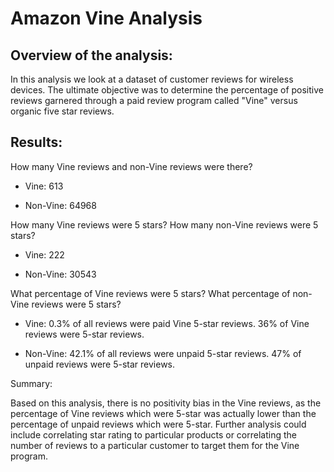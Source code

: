 # Amazon Vine Analysis
## Overview of the analysis:
In this analysis we look at a dataset of customer reviews for wireless devices.  The ultimate objective was to determine the percentage of positive reviews garnered through a paid review program called "Vine" versus organic five star reviews.

## Results:
How many Vine reviews and non-Vine reviews were there? 

  - Vine: 613
  
  - Non-Vine: 64968
  
How many Vine reviews were 5 stars? How many non-Vine reviews were 5 stars?
  
  - Vine: 222
  
  - Non-Vine: 30543

What percentage of Vine reviews were 5 stars? What percentage of non-Vine reviews were 5 stars?

  - Vine: 0.3% of all reviews were paid Vine 5-star reviews.  36% of Vine reviews were 5-star reviews.
  
  - Non-Vine: 42.1% of all reviews were unpaid 5-star reviews.  47% of unpaid reviews were 5-star reviews.
  
Summary:

Based on this analysis, there is no positivity bias in the Vine reviews, as the percentage of Vine reviews which were 5-star was actually lower than the percentage of unpaid reviews which were 5-star.  Further analysis could include correlating star rating to particular products or correlating the number of reviews to a particular customer to target them for the Vine program.


